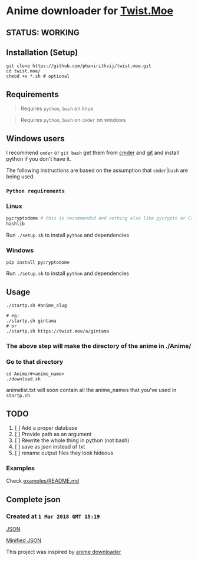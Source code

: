 # Anime downloader for [Twist.Moe](https://twist.moe)  

## STATUS: WORKING

## Installation (Setup)

```shell
git clone https://github.com/phanirithvij/twist.moe.git
cd twist.moe/
chmod +x *.sh # optional
```

## Requirements

> Requires `python`, `bash` on linux

> Requires `python`, `bash` on `cmder` on windows

## Windows users

I recommend `cmder` or `git bash`
get them from [cmder](https://cmder.net/) and [git](https://git-scm.com/)
and install python if you don't have it.

The following instructions are based on the assumption that `cmder`|`bash` are being used.

### `Python requirements`

### Linux

```python
pycryptodome # this is recommended and nothing else like pycrypto or Crypto
hashlib
```
Run `./setup.sh` to install `python` and dependencies

### Windows

```shell
pip install pycryptodome
```

Run `./setup.sh` to install `python` and dependencies

## Usage

```shell
./startp.sh #anime_slug

# eg:
./startp.sh gintama
# or
./startp.sh https://twist.moe/a/gintama
```

### The above step will make the directory of the anime in ./Anime/

### Go to that directory

```shell
cd Anime/#<anime_name>
./download.sh
```

animelist.txt will soon contain all the anime_names that you've used in `startp.sh`

## TODO

1. [ ] Add a proper database
2. [ ] Provide path as an argument
3. [ ] Rewrite the whole thing in python (not bash)
4. [ ] save as json instead of txt
5. [ ] rename output files they look hideous

### Examples

Check [examples/README.md](/examples)

## Complete json

### Created at `1 Mar 2018 GMT 15:19`

[JSON](https://raw.githubusercontent.com/phanirithvij/Myanimewebsite/master/twistlinks.json)

[Minified JSON](https://raw.githubusercontent.com/phanirithvij/Myanimewebsite/master/twistlinks.min.json)

This project was inspired by [anime downloader](https://github.com/vn-ki/anime-downloader)
